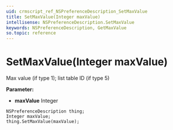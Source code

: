 ```yaml
---
uid: crmscript_ref_NSPreferenceDescription_SetMaxValue
title: SetMaxValue(Integer maxValue)
intellisense: NSPreferenceDescription.SetMaxValue
keywords: NSPreferenceDescription, GetMaxValue
so.topic: reference
---
```


# SetMaxValue(Integer maxValue)

Max value (if type 1); list table ID (if type 5)

**Parameter:** 
* **maxValue** Integer

```crmscript
NSPreferenceDescription thing;
Integer maxValue;
thing.SetMaxValue(maxValue);
```

